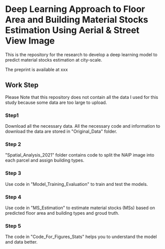 # Deep Learning Approach to Floor Area and Building Material Stocks Estimation Using Aerial & Street View Image
This is the repository for the research to develop a deep learning model to predict material stocks estimation at city-scale.

The preprint is available at xxx

## Work Step
Please Note that this repository does not contain all the data I used for this study because some data are too large to upload.

### Step1

Download all the necessary data. All the necessary code and information to download the data are stored in "Original_Data" folder.


### Step 2

"Spatial_Analysis_2021" folder contains code to split the NAIP image into each parcel and assign building types. 

### Step 3

Use code in "Model_Training_Evaluation" to train and test the models.

### Step 4

Use code in "MS_Estimation" to estimate material stocks (MSs) based on predicted floor area and building types and groud truth.

### Step 5

The code in "Code_For_Figures_Stats" helps you to understand the model and data better.
